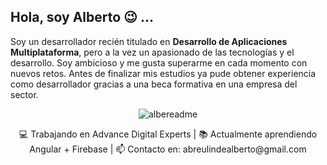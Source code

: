 ## Hola, soy Alberto 😉 ...

Soy un desarrollador recién titulado en **Desarrollo de Aplicaciones Multiplataforma**, pero a la vez un apasionado de las tecnologías y el desarrollo. Soy ambicioso y me gusta superarme en cada momento con nuevos retos. Antes de finalizar mis estudios ya pude obtener experiencia como desarrollador gracias a una beca formativa en una empresa del sector.
<p align="center">
  <img src="https://user-images.githubusercontent.com/44638858/113984909-81a16180-9843-11eb-91bf-0000e4361c6a.png" alt="albereadme"/>
</p>
<p align="center">
    💻 Trabajando en Advance Digital Experts | 📚 Actualmente aprendiendo Angular + Firebase | 📫 Contacto en: abreulindealberto@gmail.com
</p>



